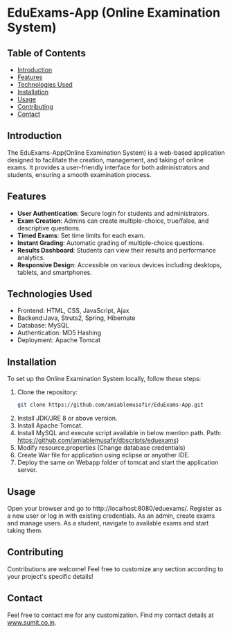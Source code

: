 # EduExams-App (Online Examination System)

## Table of Contents
- [Introduction](#introduction)
- [Features](#features)
- [Technologies Used](#technologies-used)
- [Installation](#installation)
- [Usage](#usage)
- [Contributing](#contributing)
- [Contact](#contact)

## Introduction
The EduExams-App(Online Examination System) is a web-based application designed to facilitate the creation, management, and taking of online exams. It provides a user-friendly interface for both administrators and students, ensuring a smooth examination process.

## Features
- **User Authentication**: Secure login for students and administrators.
- **Exam Creation**: Admins can create multiple-choice, true/false, and descriptive questions.
- **Timed Exams**: Set time limits for each exam.
- **Instant Grading**: Automatic grading of multiple-choice questions.
- **Results Dashboard**: Students can view their results and performance analytics.
- **Responsive Design**: Accessible on various devices including desktops, tablets, and smartphones.

## Technologies Used
- Frontend: HTML, CSS, JavaScript, Ajax
- Backend:Java, Struts2, Spring, Hibernate
- Database: MySQL
- Authentication: MD5 Hashing 
- Deployment: Apache Tomcat

## Installation
To set up the Online Examination System locally, follow these steps:

1. Clone the repository:
   ```bash
   git clone https://github.com/amiablemusafir/EduExams-App.git

2. Install JDK/JRE 8 or above version.
3. Install Apache Tomcat.
4. Install MySQL and execute script available in below mention path.
   Path: https://github.com/amiablemusafir/dbscripts/eduexams)
5. Modify resource.properties (Change database credentials)
6. Create War file for application using eclipse or anyother IDE.
7. Deploy the same on Webapp folder of tomcat and start the application server.

## Usage
Open your browser and go to http://localhost:8080/eduexams/.
Register as a new user or log in with existing credentials.
As an admin, create exams and manage users.
As a student, navigate to available exams and start taking them.

## Contributing
Contributions are welcome! 
Feel free to customize any section according to your project's specific details!

## Contact
Feel free to contact me for any customization. Find my contact details at www.sumit.co.in.
